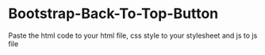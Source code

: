 # Bootstrap-Back-To-Top-Button
Paste the html code to your html file, css style to your stylesheet and js to js file
